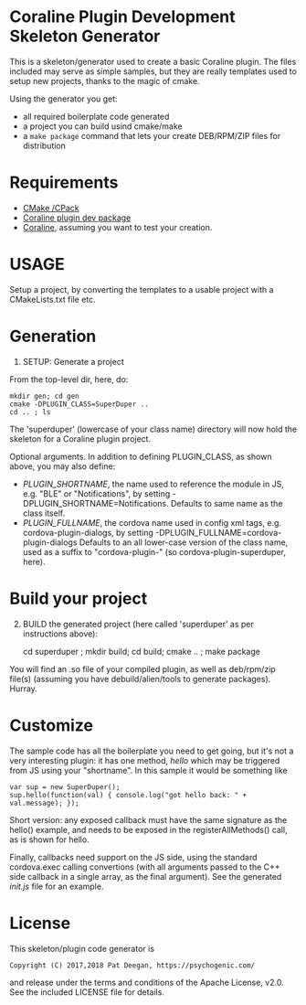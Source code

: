 Coraline Plugin Development Skeleton Generator
==============================================

This is a skeleton/generator used to create a basic Coraline plugin. The files included may serve as simple samples, but they are really templates used to setup new projects, thanks to the magic of cmake.

Using the generator you get:

 * all required boilerplate code generated
 * a project you can build usind cmake/make
 * a `make package` command that lets your create DEB/RPM/ZIP files for distribution




Requirements
============

 * [CMake /CPack](https://cmake.org/)
 * [Coraline plugin dev package](https://coraline.psychogenic.com/developer/plugins)
 * [Coraline](https://coraline.psychogenic.com/downloads), assuming you want to test your creation.


USAGE
=====

Setup a project, by converting the templates to a usable project with a CMakeLists.txt file etc.


Generation
==========

1) SETUP: Generate a project

From the top-level dir, here, do:

	mkdir gen; cd gen
	cmake -DPLUGIN_CLASS=SuperDuper ..
	cd .. ; ls

The 'superduper' (lowercase of your class name) directory will now hold the skeleton for a Coraline plugin project.

Optional arguments.  In addition to defining PLUGIN_CLASS, as shown above, you may also define:

 * _PLUGIN_SHORTNAME_, the name used to reference the module in JS, e.g. "BLE" or 
   "Notifications", by setting -DPLUGIN_SHORTNAME=Notifications.  Defaults to same name as 
   the class itself.
 * _PLUGIN_FULLNAME_, the cordova name used in config xml <plugin /> tags, e.g.
   cordova-plugin-dialogs, by setting -DPLUGIN_FULLNAME=cordova-plugin-dialogs
   Defaults to an all lower-case version of the class name, used as a suffix to
   "cordova-plugin-" (so cordova-plugin-superduper, here).



Build your project
==================


2) BUILD the generated project (here called 'superduper' as per instructions above):


	cd superduper ;
	mkdir build; cd build; 
	cmake .. ;
	make package


You will find an .so file of your compiled plugin, as well as deb/rpm/zip file(s) (assuming you have debuild/alien/tools to generate packages). Hurray.

Customize
=========

The sample code has all the boilerplate you need to get going, but it's not a very interesting plugin: it has one method, _hello_ which may be triggered from JS using your "shortname".  In this sample it would be something like
	
	var sup = new SuperDuper();
	sup.hello(function(val) { console.log("got hello back: " + val.message); });


Short version: any exposed callback must have the same signature as the hello() example, and needs to be exposed in the registerAllMethods() call, as is shown for hello.

Finally, callbacks need support on the JS side, using the standard cordova.exec calling convertions (with all arguments passed to the C++ side callback in a single array, as the final argument).  See the generated _init.js_ file for an example.


License
=======

This skeleton/plugin code generator is 

	Copyright (C) 2017,2018 Pat Deegan, https://psychogenic.com/

and release under the terms and conditions of the Apache License, v2.0.  See the included LICENSE file for details.
